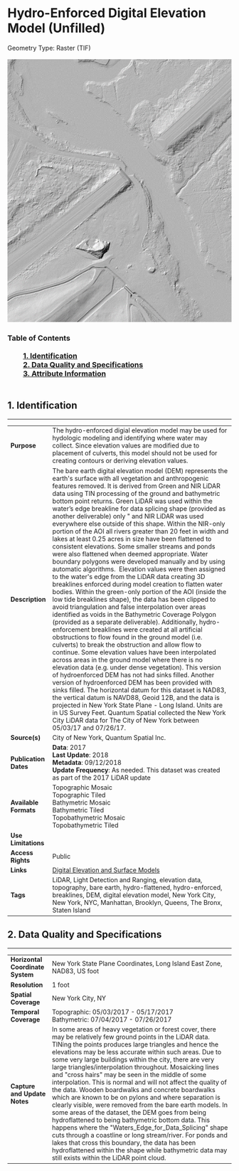 # Hydro-Enforced Digital Elevation Model (Unfilled)
Geometry Type: Raster (TIF)<br><br>![image](https://github.com/CityOfNewYork/nyc-geo-metadata/blob/main/Images/Hydroenforced_Unfill.png)

### Table of Contents<br><br>&nbsp;&nbsp;&nbsp;&nbsp;&nbsp;&nbsp;&nbsp;&nbsp;&nbsp;[**1. Identification**](#1-identification)<br>&nbsp;&nbsp;&nbsp;&nbsp;&nbsp;&nbsp;&nbsp;&nbsp;&nbsp;[**2. Data Quality and Specifications**](#2-data-quality-and-specifications)<br>&nbsp;&nbsp;&nbsp;&nbsp;&nbsp;&nbsp;&nbsp;&nbsp;&nbsp;[**3. Attribute Information**](#3-attribute-information)<br><br>
## 1. Identification
---------------------------------------------
|     |     |
| --- | --- |
**Purpose** |The hydro-enforced digial elevation model may be used for hydologic modeling and identifying where water may collect. Since elevation values are modified due to placement of culverts, this model should not be used for creating contours or deriving elevation values. 
**Description** |The bare earth digital elevation model (DEM) represents the earth's surface with all vegetation and anthropogenic features removed. It is derived from Green and NIR LiDAR data using TIN processing of the ground and bathymetric bottom point returns. Green LiDAR was used within the water’s edge breakline for data splicing shape (provided as another deliverable) only " and NIR LiDAR was used everywhere else outside of this shape. Within the NIR-only portion of the AOI all rivers greater than 20 feet in width and lakes at least 0.25 acres in size have been flattened to consistent elevations. Some smaller streams and ponds were also flattened when deemed appropriate. Water boundary polygons were developed manually and by using automatic algorithms.  Elevation values were then assigned to the water's edge from the LiDAR data creating 3D breaklines enforced during model creation to flatten water bodies. Within the green-only portion of the AOI (inside the low tide breaklines shape), the data has been clipped to avoid triangulation and false interpolation over areas identified as voids in the Bathymetric Coverage Polygon (provided as a separate deliverable). Additionally, hydro-enforcement breaklines were created at all artificial obstructions to flow found in the ground model (i.e. culverts) to break the obstruction and allow flow to continue. Some elevation values have been interpolated across areas in the ground model where there is no elevation data (e.g. under dense vegetation). This version of hydroenforced DEM has not had sinks filled. Another version of hydroenforced DEM has been provided with sinks filled. The horizontal datum for this dataset is NAD83, the vertical datum is NAVD88, Geoid 12B, and the data is projected in New York State Plane - Long Island. Units are in US Survey Feet. Quantum Spatial collected the New York City LiDAR data for The City of New York between 05/03/17 and 07/26/17.
**Source(s)** |City of New York, Quantum Spatial Inc. 
**Publication Dates** |**Data**: 2017<br>**Last Update**: 2018<br>**Metadata**: 09/12/2018<br>**Update Frequency**: As needed. This dataset was created as part of the 2017 LiDAR update
**Available Formats** |Topographic Mosaic<br>Topographic Tiled<br>Bathymetric Mosaic<br>Bathymetric Tiled<br>Topobathymetric Mosaic<br>Topobathymetric Tiled
**Use Limitations** |
**Access Rights** |Public
**Links** |[Digital Elevation and Surface Models](https://data.cityofnewyork.us/City-Government/Topobathymetric-LiDAR-Data-2017-/7sc8-jtbz/about_data)
**Tags** |LiDAR, Light Detection and Ranging, elevation data, topography, bare earth, hydro-flattened, hydro-enforced, breaklines, DEM, digital elevation model, New York City, New York, NYC, Manhattan, Brooklyn, Queens, The Bronx, Staten Island
## 2. Data Quality and Specifications
---------------------------------------------
|     |     |
| --- | --- |
**Horizontal Coordinate System** |New York State Plane Coordinates, Long Island East Zone, NAD83, US foot
**Resolution** |1 foot
**Spatial Coverage** |New York City, NY
**Temporal Coverage** |Topographic: 05/03/2017 - 05/17/2017<br>Bathymetric: 07/04/2017 - 07/26/2017
**Capture and Update Notes** |In some areas of heavy vegetation or forest cover, there may be relatively few ground points in the LiDAR data. TINing the points produces large triangles and hence the elevations may be less accurate within such areas. Due to some very large buildings within the city, there are very large triangles/interpolation throughout. Mosaicking lines and "cross hairs" may be seen in the middle of some interpolation. This is normal and will not affect the quality of the data. Wooden boardwalks and concrete boardwalks which are known to be on pylons and where separation is clearly visible, were removed from the bare earth models. In some areas of the dataset, the DEM goes from being hydroflattened to being bathymetric bottom data. This happens where the "Waters_Edge_for_Data_Splicing" shape cuts through a coastline or long stream/river. For ponds and lakes that cross this boundary, the data has been hydroflattened within the shape while bathymetric data may still exists within the LiDAR point cloud.
